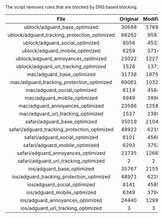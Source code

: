 The script removes rules that are blocked by DNS based blocking.


| File | Original | Modified |
|:----:|:-----:|:-----:|
| ublock/adguard_base_optimized | 30688 | 17699 |
| ublock/adguard_tracking_protection_optimized | 68262 | 9591 |
| ublock/adguard_social_optimized | 8056 | 4533 |
| ublock/adguard_mobile_optimized | 6259 | 3714 |
| ublock/adguard_annoyances_optimized | 23022 | 12275 |
| ublock/adguard_url_tracking_optimized | 1528 | 1371 |
| mac/adguard_base_optimized | 31738 | 18759 |
| mac/adguard_tracking_protection_optimized | 69061 | 10320 |
| mac/adguard_social_optimized | 8114 | 4584 |
| mac/adguard_mobile_optimized | 6949 | 3896 |
| mac/adguard_annoyances_optimized | 23586 | 12585 |
| mac/adguard_url_tracking_optimized | 1537 | 1380 |
| safari/adguard_base_optimized | 35019 | 21049 |
| safari/adguard_tracking_protection_optimized | 48922 | 6219 |
| safari/adguard_social_optimized | 8101 | 4568 |
| safari/adguard_mobile_optimized | 6293 | 3752 |
| safari/adguard_annoyances_optimized | 23735 | 12661 |
| safari/adguard_url_tracking_optimized | 2 | 2 |
| ios/adguard_base_optimized | 35767 | 21555 |
| ios/adguard_tracking_protection_optimized | 48971 | 6229 |
| ios/adguard_social_optimized | 8141 | 4589 |
| ios/adguard_mobile_optimized | 6349 | 3794 |
| ios/adguard_annoyances_optimized | 24440 | 12992 |
| ios/adguard_url_tracking_optimized | 3 | 3 |
